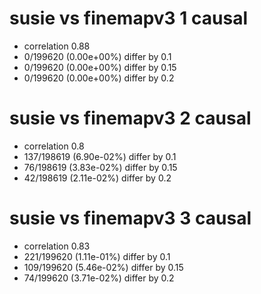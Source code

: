 # susie vs finemapv3  1 causal

- correlation 0.88
- 0/199620 (0.00e+00%) differ by 0.1
- 0/199620 (0.00e+00%) differ by 0.15
- 0/199620 (0.00e+00%) differ by 0.2


# susie vs finemapv3  2 causal

- correlation 0.8
- 137/198619 (6.90e-02%) differ by 0.1
- 76/198619 (3.83e-02%) differ by 0.15
- 42/198619 (2.11e-02%) differ by 0.2


# susie vs finemapv3  3 causal

- correlation 0.83
- 221/199620 (1.11e-01%) differ by 0.1
- 109/199620 (5.46e-02%) differ by 0.15
- 74/199620 (3.71e-02%) differ by 0.2


